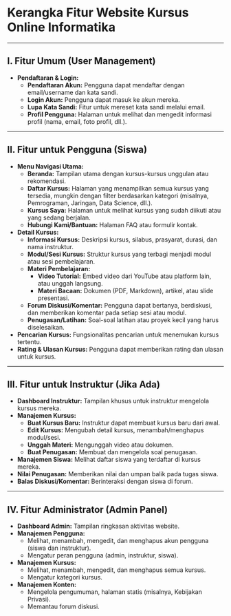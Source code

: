# Kerangka Fitur Website Kursus Online Informatika

---

## I. Fitur Umum (User Management)

* **Pendaftaran & Login:**
    * **Pendaftaran Akun:** Pengguna dapat mendaftar dengan email/username dan kata sandi.
    * **Login Akun:** Pengguna dapat masuk ke akun mereka.
    * **Lupa Kata Sandi:** Fitur untuk mereset kata sandi melalui email.
    * **Profil Pengguna:** Halaman untuk melihat dan mengedit informasi profil (nama, email, foto profil, dll.).

---

## II. Fitur untuk Pengguna (Siswa)

* **Menu Navigasi Utama:**
    * **Beranda:** Tampilan utama dengan kursus-kursus unggulan atau rekomendasi.
    * **Daftar Kursus:** Halaman yang menampilkan semua kursus yang tersedia, mungkin dengan filter berdasarkan kategori (misalnya, Pemrograman, Jaringan, Data Science, dll.).
    * **Kursus Saya:** Halaman untuk melihat kursus yang sudah diikuti atau yang sedang berjalan.
    * **Hubungi Kami/Bantuan:** Halaman FAQ atau formulir kontak.
* **Detail Kursus:**
    * **Informasi Kursus:** Deskripsi kursus, silabus, prasyarat, durasi, dan nama instruktur.
    * **Modul/Sesi Kursus:** Struktur kursus yang terbagi menjadi modul atau sesi pembelajaran.
    * **Materi Pembelajaran:**
        * **Video Tutorial:** Embed video dari YouTube atau platform lain, atau unggah langsung.
        * **Materi Bacaan:** Dokumen (PDF, Markdown), artikel, atau slide presentasi.
    * **Forum Diskusi/Komentar:** Pengguna dapat bertanya, berdiskusi, dan memberikan komentar pada setiap sesi atau modul.
    * **Penugasan/Latihan:** Soal-soal latihan atau proyek kecil yang harus diselesaikan.
* **Pencarian Kursus:** Fungsionalitas pencarian untuk menemukan kursus tertentu.
* **Rating & Ulasan Kursus:** Pengguna dapat memberikan rating dan ulasan untuk kursus.

---

## III. Fitur untuk Instruktur (Jika Ada)

* **Dashboard Instruktur:** Tampilan khusus untuk instruktur mengelola kursus mereka.
* **Manajemen Kursus:**
    * **Buat Kursus Baru:** Instruktur dapat membuat kursus baru dari awal.
    * **Edit Kursus:** Mengubah detail kursus, menambah/menghapus modul/sesi.
    * **Unggah Materi:** Mengunggah video atau dokumen.
    * **Buat Penugasan:** Membuat dan mengelola soal penugasan.
* **Manajemen Siswa:** Melihat daftar siswa yang terdaftar di kursus mereka.
* **Nilai Penugasan:** Memberikan nilai dan umpan balik pada tugas siswa.
* **Balas Diskusi/Komentar:** Berinteraksi dengan siswa di forum.

---

## IV. Fitur Administrator (Admin Panel)

* **Dashboard Admin:** Tampilan ringkasan aktivitas website.
* **Manajemen Pengguna:**
    * Melihat, menambah, mengedit, dan menghapus akun pengguna (siswa dan instruktur).
    * Mengatur peran pengguna (admin, instruktur, siswa).
* **Manajemen Kursus:**
    * Melihat, menambah, mengedit, dan menghapus semua kursus.
    * Mengatur kategori kursus.
* **Manajemen Konten:**
    * Mengelola pengumuman, halaman statis (misalnya, Kebijakan Privasi).
    * Memantau forum diskusi.